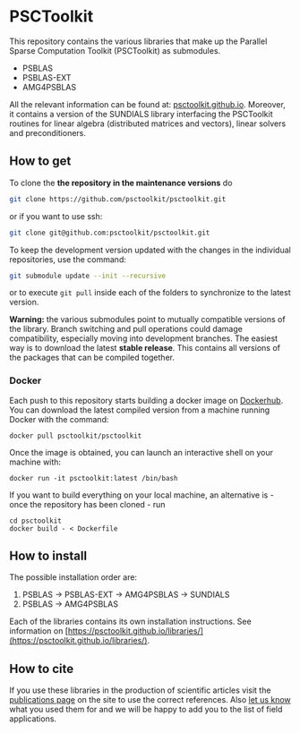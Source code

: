 # PSCToolkit

This repository contains the various libraries that make up the Parallel Sparse Computation Toolkit (PSCToolkit) as submodules. 

- PSBLAS
- PSBLAS-EXT
- AMG4PSBLAS

All the relevant information can be found at: [psctoolkit.github.io](https://psctoolkit.github.io/). Moreover, it contains a version of the SUNDIALS library interfacing the PSCToolkit routines for linear algebra (distributed matrices and vectors), linear solvers and preconditioners.

## How to get

To clone the **the repository in the maintenance versions** do 
```bash
git clone https://github.com/psctoolkit/psctoolkit.git
```
or if you want to use ssh:
```bash
git clone git@github.com:psctoolkit/psctoolkit.git
```
To keep the development version updated with the changes in the individual repositories, use the command: 
```bash
git submodule update --init --recursive
```
or to execute ```git pull``` inside each of the folders to synchronize to the latest version. 

**Warning:** the various submodules point to mutually compatible versions of the library. Branch switching and pull operations could damage compatibility, especially moving into development branches. The easiest way is to download the latest **stable release**. This contains all versions of the packages that can be compiled together. 

### Docker

Each push to this repository starts building a docker image on [Dockerhub](https://hub.docker.com/r/psctoolkit/psctoolkit). You can download the latest compiled version from a machine running Docker with the command:
```
docker pull psctoolkit/psctoolkit
```
Once the image is obtained, you can launch an interactive shell on your machine with:
```
docker run -it psctoolkit:latest /bin/bash
```
If you want to build everything on your local machine, an alternative is - once the repository has been cloned - run
```
cd psctoolkit
docker build - < Dockerfile
```

## How to install

The possible installation order are:

1) PSBLAS -> PSBLAS-EXT -> AMG4PSBLAS -> SUNDIALS
2) PSBLAS -> AMG4PSBLAS

Each of the libraries contains its own installation instructions. See information on [https://psctoolkit.github.io/libraries/](https://psctoolkit.github.io/libraries/). 

## How to cite

If you use these libraries in the production of scientific articles visit the [publications page](https://psctoolkit.github.io/publication/) on the site to use the correct references. Also [let us know](mailto:eocoe@na.iac.cnr.it) what you used them for and we will be happy to add you to the list of field applications. 
